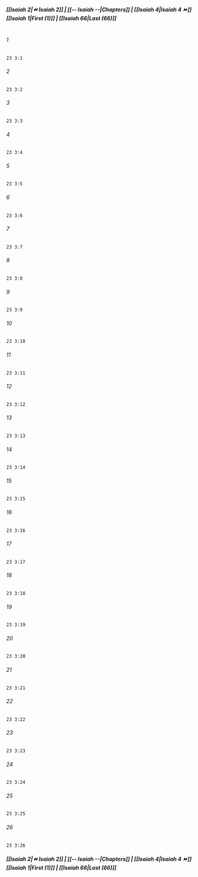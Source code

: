 
##### **[[Isaiah 2|⏪ Isaiah 2]] | [[-- Isaiah --|Chapters]] | [[Isaiah 4|Isaiah 4 ⏩]]**<br>**[[Isaiah 1|First (1)]] | [[Isaiah 66|Last (66)]]**<br><br>

###### 1
``` verse
23 3:1
```
###### 2
``` verse
23 3:2
```
###### 3
``` verse
23 3:3
```
###### 4
``` verse
23 3:4
```
###### 5
``` verse
23 3:5
```
###### 6
``` verse
23 3:6
```
###### 7
``` verse
23 3:7
```
###### 8
``` verse
23 3:8
```
###### 9
``` verse
23 3:9
```
###### 10
``` verse
23 3:10
```
###### 11
``` verse
23 3:11
```
###### 12
``` verse
23 3:12
```
###### 13
``` verse
23 3:13
```
###### 14
``` verse
23 3:14
```
###### 15
``` verse
23 3:15
```
###### 16
``` verse
23 3:16
```
###### 17
``` verse
23 3:17
```
###### 18
``` verse
23 3:18
```
###### 19
``` verse
23 3:19
```
###### 20
``` verse
23 3:20
```
###### 21
``` verse
23 3:21
```
###### 22
``` verse
23 3:22
```
###### 23
``` verse
23 3:23
```
###### 24
``` verse
23 3:24
```
###### 25
``` verse
23 3:25
```
###### 26
``` verse
23 3:26
```

##### **[[Isaiah 2|⏪ Isaiah 2]] | [[-- Isaiah --|Chapters]] | [[Isaiah 4|Isaiah 4 ⏩]]**<br>**[[Isaiah 1|First (1)]] | [[Isaiah 66|Last (66)]]**
